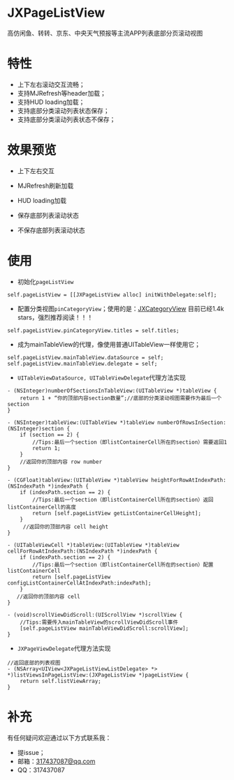 # JXPageListView
高仿闲鱼、转转、京东、中央天气预报等主流APP列表底部分页滚动视图

# 特性

- 上下左右滚动交互流畅；
- 支持MJRefresh等header加载；
- 支持HUD loading加载；
- 支持底部分类滚动列表状态保存；
- 支持底部分类滚动列表状态不保存；

# 效果预览

- 上下左右交互

- MJRefresh刷新加载

- HUD loading加载

- 保存底部列表滚动状态

- 不保存底部列表滚动状态

# 使用

- 初始化`pageListView`

```
self.pageListView = [[JXPageListView alloc] initWithDelegate:self];
```

- 配置分类视图`pinCategoryView`；使用的是：[JXCategoryView](https://github.com/pujiaxin33/JXCategoryView) 目前已经1.4k stars，强烈推荐阅读！！！

```
self.pageListView.pinCategoryView.titles = self.titles;
```

- 成为mainTableView的代理，像使用普通UITableView一样使用它；
```
self.pageListView.mainTableView.dataSource = self;
self.pageListView.mainTableView.delegate = self;
```

- `UITableViewDataSource, UITableViewDelegate`代理方法实现

```
- (NSInteger)numberOfSectionsInTableView:(UITableView *)tableView {
    return 1 + “你的顶部内容section数量”;//底部的分类滚动视图需要作为最后一个section
}

- (NSInteger)tableView:(UITableView *)tableView numberOfRowsInSection:(NSInteger)section {
    if (section == 2) {
        //Tips:最后一个section（即listContainerCell所在的section）需要返回1
        return 1;
    }
    //返回你的顶部内容 row number
}

- (CGFloat)tableView:(UITableView *)tableView heightForRowAtIndexPath:(NSIndexPath *)indexPath {
    if (indexPath.section == 2) {
        //Tips:最后一个section（即listContainerCell所在的section）返回listContainerCell的高度
        return [self.pageListView getListContainerCellHeight];
    }
     //返回你的顶部内容 cell height
}

- (UITableViewCell *)tableView:(UITableView *)tableView cellForRowAtIndexPath:(NSIndexPath *)indexPath {
    if (indexPath.section == 2) {
        //Tips:最后一个section（即listContainerCell所在的section）配置listContainerCell
        return [self.pageListView configListContainerCellAtIndexPath:indexPath];
    }
   //返回你的顶部内容 cell
}

- (void)scrollViewDidScroll:(UIScrollView *)scrollView {
    //Tips:需要传入mainTableView的scrollViewDidScroll事件
    [self.pageListView mainTableViewDidScroll:scrollView];
}
```

- `JXPageViewDelegate`代理方法实现
```
//返回底部的列表视图
- (NSArray<UIView<JXPageListViewListDelegate> *> *)listViewsInPageListView:(JXPageListView *)pageListView {
    return self.listViewArray;
}
```

# 补充
有任何疑问欢迎通过以下方式联系我：
- 提issue；
- 邮箱：317437087@qq.com
- QQ：317437087
